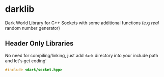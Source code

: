 # darklib
Dark World Library for C++ Sockets with some additional functions (e.g *real* random number generator)

Header Only Libraries
------
No need for compiling/linking, just add `dark` directory into your include path and let's get coding!

```cpp
#include <dark/socket.hpp>
```
